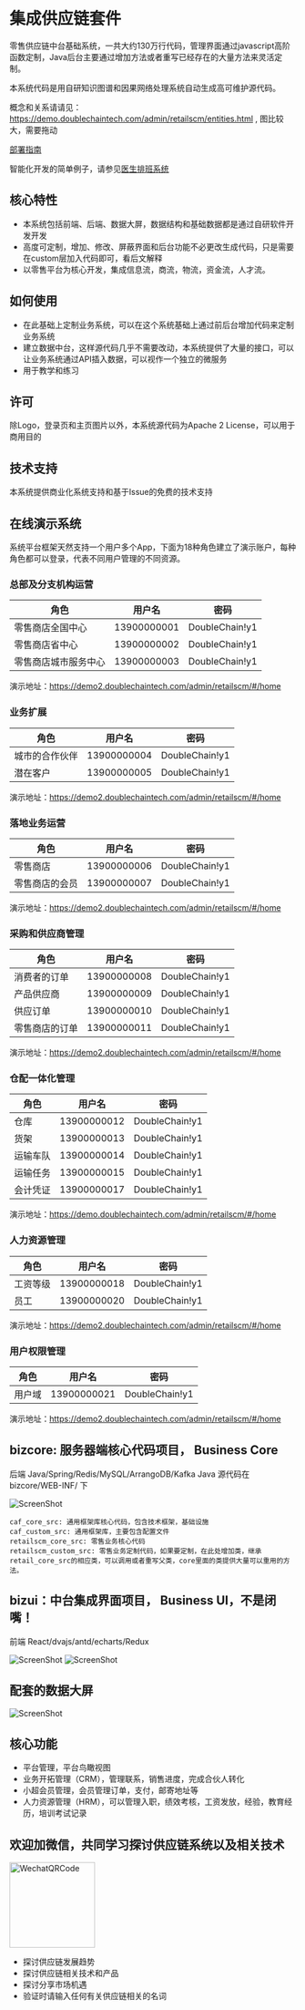 # 集成供应链套件

零售供应链中台基础系统，一共大约130万行代码，管理界面通过javascript高阶函数定制，Java后台主要通过增加方法或者重写已经存在的大量方法来灵活定制。

本系统代码是用自研知识图谱和因果网络处理系统自动生成高可维护源代码。


概念和关系请请见：https://demo.doublechaintech.com/admin/retailscm/entities.html , 图比较大，需要拖动

[部署指南 ](/DEPLOYMENT.md)

智能化开发的简单例子，请参见[医生排班系统](https://github.com/doublechaintech/his-biz-suite)

## 核心特性
* 本系统包括前端、后端、数据大屏，数据结构和基础数据都是通过自研软件开发开发
* 高度可定制，增加、修改、屏蔽界面和后台功能不必更改生成代码，只是需要在custom层加入代码即可，看后文解释
* 以零售平台为核心开发，集成信息流，商流，物流，资金流，人才流。


## 如何使用
* 在此基础上定制业务系统，可以在这个系统基础上通过前后台增加代码来定制业务系统
* 建立数据中台，这样源代码几乎不需要改动，本系统提供了大量的接口，可以让业务系统通过API插入数据，可以视作一个独立的微服务
* 用于教学和练习

## 许可

除Logo，登录页和主页图片以外，本系统源代码为Apache 2 License，可以用于商用目的

## 技术支持

本系统提供商业化系统支持和基于Issue的免费的技术支持


## 在线演示系统


系统平台框架天然支持一个用户多个App，下面为18种角色建立了演示账户，每种角色都可以登录，代表不同用户管理的不同资源。


### 总部及分支机构运营

| 角色        | 用户名           | 密码         |
| ------------- |:-------------:|:-------------------:|
|零售商店全国中心|13900000001|DoubleChain!y1|
|零售商店省中心|13900000002|DoubleChain!y1|
|零售商店城市服务中心|13900000003|DoubleChain!y1|

演示地址：https://demo2.doublechaintech.com/admin/retailscm/#/home


### 业务扩展

| 角色        | 用户名           | 密码         |
| ------------- |:-------------:|:-------------------:|
|城市的合作伙伴|13900000004|DoubleChain!y1|
|潜在客户|13900000005|DoubleChain!y1|


演示地址：https://demo2.doublechaintech.com/admin/retailscm/#/home

### 落地业务运营

| 角色        | 用户名           | 密码         |
| ------------- |:-------------:|:-------------------:|
|零售商店|13900000006|DoubleChain!y1|
|零售商店的会员|13900000007|DoubleChain!y1|


演示地址：https://demo2.doublechaintech.com/admin/retailscm/#/home


### 采购和供应商管理
| 角色        | 用户名           | 密码         |
| ------------- |:-------------:|:-------------------:|
|消费者的订单|13900000008|DoubleChain!y1|
|产品供应商|13900000009|DoubleChain!y1|
|供应订单|13900000010|DoubleChain!y1|
|零售商店的订单|13900000011|DoubleChain!y1|


演示地址：https://demo2.doublechaintech.com/admin/retailscm/#/home

### 仓配一体化管理
| 角色        | 用户名           | 密码         |
| ------------- |:-------------:|:-------------------:|
|仓库|13900000012|DoubleChain!y1|
|货架|13900000013|DoubleChain!y1|
|运输车队|13900000014|DoubleChain!y1|
|运输任务|13900000015|DoubleChain!y1|
|会计凭证|13900000017|DoubleChain!y1|


演示地址：https://demo.doublechaintech.com/admin/retailscm/#/home


### 人力资源管理
| 角色        | 用户名           | 密码         |
| ------------- |:-------------:|:-------------------:|
|工资等级|13900000018|DoubleChain!y1|
|员工|13900000020|DoubleChain!y1|


演示地址：https://demo2.doublechaintech.com/admin/retailscm/#/home

### 用户权限管理

| 角色        | 用户名           | 密码         |
| ------------- |:-------------:|:-------------------:|
|用户域|13900000021|DoubleChain!y1|

演示地址：https://demo2.doublechaintech.com/admin/retailscm/#/home

## bizcore: 服务器端核心代码项目， Business Core

后端 Java/Spring/Redis/MySQL/ArrangoDB/Kafka
Java 源代码在bizcore/WEB-INF/ 下


![ScreenShot](/doc/backend.png)
````
caf_core_src: 通用框架库核心代码，包含技术框架，基础设施
caf_custom_src: 通用框架库，主要包含配置文件
retailscm_core_src: 零售业务核心代码
retailscm_custom_src: 零售业务定制代码，如果要定制，在此处增加类，继承retail_core_src的相应类，可以调用或者重写父类，core里面的类提供大量可以重用的方法。
````

## bizui：中台集成界面项目， Business UI，不是闭嘴！
前端 React/dvajs/antd/echarts/Redux


![ScreenShot](/doc/home-screen.jpg)
![ScreenShot](/doc/root-app.jpg)

## 配套的数据大屏

![ScreenShot](/doc/datascreen.png)


## 核心功能
* 平台管理，平台鸟瞰视图
* 业务开拓管理（CRM），管理联系，销售进度，完成合伙人转化
* 小超会员管理，会员管理订单，支付，邮寄地址等
* 人力资源管理（HRM），可以管理入职，绩效考核，工资发放，经验，教育经历，培训考试记录

## 欢迎加微信，共同学习探讨供应链系统以及相关技术


<img src="/doc/philip-wechat-qr.jpeg" alt="WechatQRCode" title="WechatQRCode" width="150"  />

* 探讨供应链发展趋势
* 探讨供应链相关技术和产品
* 探讨分享市场机遇
* 验证时请输入任何有关供应链相关的名词

